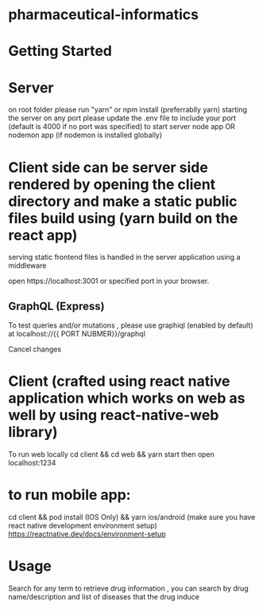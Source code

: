 # pharmaceutical-informatics

# Getting Started

# Server
 on root folder please run "yarn" or npm install (preferrablly yarn)
 starting the server on any port please update the .env file to include your port (default is 4000 if no port was specified)
 to start server node app OR nodemon app (if nodemon is installed globally)

# Client side can be server side rendered by opening the client directory and make a static public files build using (yarn build on the react app)
 serving static frontend files is handled in the server application using a middleware

 open https://localhost:3001 or specified port in your browser.

## GraphQL (Express)
 To test queries and/or mutations , please use graphiql (enabled by default) at localhost://{{ PORT NUBMER}}/graphql

Cancel changes

# Client (crafted using react native application which works on web as well by using react-native-web library)

 To run web locally
 cd client && cd web && yarn start then open localhost:1234

# to run mobile app:
cd client && pod install (IOS Only) && yarn ios/android (make sure you have react native development environment setup) https://reactnative.dev/docs/environment-setup

# Usage
Search for any term to retrieve drug information , you can search by drug name/description and list of diseases that the drug induce

